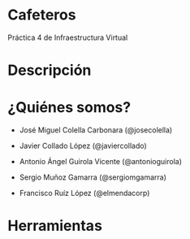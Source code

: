 Cafeteros
=========

Práctica 4 de Infraestructura Virtual

Descripción
============


¿Quiénes somos?
===============

- José Miguel Colella Carbonara (@josecolella)

- Javier Collado López (@javiercollado)

- Antonio Ángel Guirola Vicente  (@antonioguirola)

- Sergio Muñoz Gamarra (@sergiomgamarra)

- Francisco Ruíz López (@elmendacorp)

Herramientas
============



